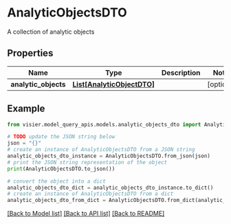 # AnalyticObjectsDTO

A collection of analytic objects

## Properties

Name | Type | Description | Notes
------------ | ------------- | ------------- | -------------
**analytic_objects** | [**List[AnalyticObjectDTO]**](AnalyticObjectDTO.md) |  | [optional] 

## Example

```python
from visier.model_query_apis.models.analytic_objects_dto import AnalyticObjectsDTO

# TODO update the JSON string below
json = "{}"
# create an instance of AnalyticObjectsDTO from a JSON string
analytic_objects_dto_instance = AnalyticObjectsDTO.from_json(json)
# print the JSON string representation of the object
print(AnalyticObjectsDTO.to_json())

# convert the object into a dict
analytic_objects_dto_dict = analytic_objects_dto_instance.to_dict()
# create an instance of AnalyticObjectsDTO from a dict
analytic_objects_dto_from_dict = AnalyticObjectsDTO.from_dict(analytic_objects_dto_dict)
```
[[Back to Model list]](../README.md#documentation-for-models) [[Back to API list]](../README.md#documentation-for-api-endpoints) [[Back to README]](../README.md)


